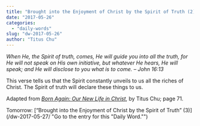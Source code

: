 ```yaml
---
title: "Brought into the Enjoyment of Christ by the Spirit of Truth (2)"
date: "2017-05-26"
categories: 
  - "daily-words"
slug: "dw-2017-05-26"
author: "Titus Chu"
---
```


_When He, the Spirit of truth, comes, He will guide you into all the truth, for He will not speak on His own initiative, but whatever He hears, He will speak; and He will disclose to you what is to come._ _– John 16:13_

This verse tells us that the Spirit constantly unveils to us all the riches of Christ. The Spirit of truth will declare these things to us.

Adapted from _[Born Again: Our New Life in Christ](/book-born-again/ "Go to the listing for this book.")_, by Titus Chu; page 71.

Tomorrow: [“Brought into the Enjoyment of Christ by the Spirit of Truth” (3)](/dw-2017-05-27/ "Go to the entry for this "Daily Word."")

